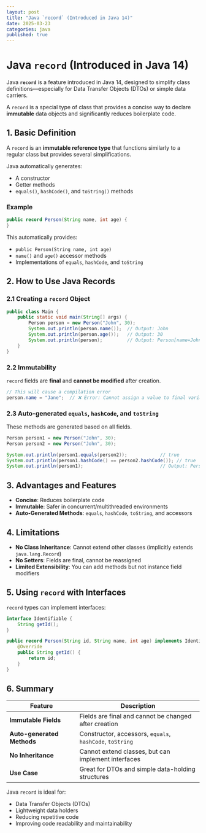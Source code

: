 ```yaml
---
layout: post
title: "Java `record` (Introduced in Java 14)"
date: 2025-03-23
categories: java
published: true
---
```


# Java `record` (Introduced in Java 14)

Java **`record`** is a feature introduced in Java 14, designed to simplify class definitions—especially for Data Transfer Objects (DTOs) or simple data carriers. 

A `record` is a special type of class that provides a concise way to declare **immutable** data objects and significantly reduces boilerplate code.

## 1. Basic Definition
A `record` is an **immutable reference type** that functions similarly to a regular class but provides several simplifications. 

Java automatically generates: 
- A constructor
- Getter methods
- `equals()`, `hashCode()`, and `toString()` methods

### Example
```java
public record Person(String name, int age) {
}
```

This automatically provides:

- `public Person(String name, int age)`
- `name()` and `age()` accessor methods
- Implementations of `equals`, `hashCode`, and `toString`

## 2. How to Use Java Records
### 2.1 Creating a `record` Object
```java
public class Main {
    public static void main(String[] args) {
        Person person = new Person("John", 30);
        System.out.println(person.name());  // Output: John
        System.out.println(person.age());   // Output: 30
        System.out.println(person);         // Output: Person[name=John, age=30]
    }
}
```

### 2.2 Immutability
`record` fields are **final** and **cannot be modified** after creation.

```java
// This will cause a compilation error
person.name = "Jane";  // ❌ Error: Cannot assign a value to final variable 'name'
```

### 2.3 Auto-generated `equals`, `hashCode`, and `toString`
These methods are generated based on all fields.

```java
Person person1 = new Person("John", 30);
Person person2 = new Person("John", 30);

System.out.println(person1.equals(person2));            // true
System.out.println(person1.hashCode() == person2.hashCode()); // true
System.out.println(person1);                            // Output: Person[name=John, age=30]
```

## 3. Advantages and Features

- **Concise**: Reduces boilerplate code
- **Immutable**: Safer in concurrent/multithreaded environments
- **Auto-Generated Methods**: `equals`, `hashCode`, `toString`, and accessors

## 4. Limitations

- **No Class Inheritance**: Cannot extend other classes (implicitly extends `java.lang.Record`)
- **No Setters**: Fields are final, cannot be reassigned
- **Limited Extensibility**: You can add methods but not instance field modifiers

## 5. Using `record` with Interfaces

`record` types can implement interfaces:

```java
interface Identifiable {
    String getId();
}

public record Person(String id, String name, int age) implements Identifiable {
    @Override
    public String getId() {
        return id;
    }
}
```

## 6. Summary

| Feature                     | Description                                             |
|----------------------------|---------------------------------------------------------|
| **Immutable Fields**       | Fields are final and cannot be changed after creation   |
| **Auto-generated Methods** | Constructor, accessors, `equals`, `hashCode`, `toString` |
| **No Inheritance**         | Cannot extend classes, but can implement interfaces     |
| **Use Case**               | Great for DTOs and simple data-holding structures       |

Java `record` is ideal for:

- Data Transfer Objects (DTOs)
- Lightweight data holders
- Reducing repetitive code
- Improving code readability and maintainability

